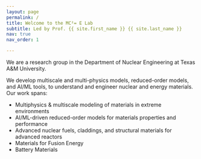 ```yaml
---
layout: page
permalink: /
title: Welcome to the MC²= E Lab
subtitle: Led by Prof. {{ site.first_name }} {{ site.last_name }}
nav: true
nav_order: 1

---
```


We are a research group in the Department of Nuclear Engineering at Texas A&M University.

We develop multiscale and multi-physics models, reduced-order models, and AI/ML tools, to understand and engineer nuclear and energy materials. Our work spans:

- Multiphysics & multiscale modeling of materials in extreme environments
- AI/ML-driven reduced-order models for materials properties and performance
- Advanced nuclear fuels, claddings, and structural materials for advanced reactors
- Materials for Fusion Energy
- Battery Materials
